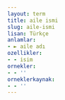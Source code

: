```yaml
---
layout: term
title: aile ismi
slug: aile-ismi
lisan: Türkçe
anlamlar:
- ► aile adı
ozellikler:
- - isim
ornekler:
- - ''
orneklerkaynak:
- - ''
---
```

